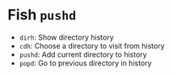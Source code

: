 # Fish `pushd`

- `dirh`: Show directory history
- `cdh`: Choose a directory to visit from history
- `pushd`: Add current directory to history
- `popd`: Go to previous directory in history
